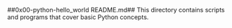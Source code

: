 ##0x00-python-hello_world README.md##
This directory contains scripts and programs that cover basic Python concepts.
